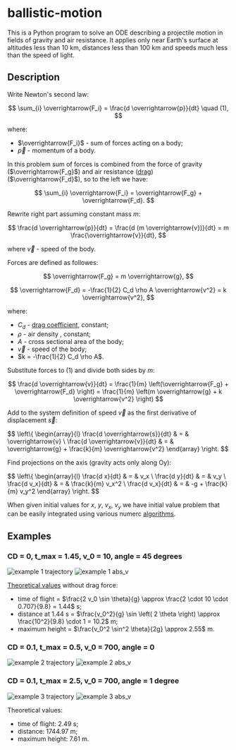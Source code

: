 # ballistic-motion

This is a Python program to solve an ODE describing a projectile motion in
fields of gravity and air resistance. It applies only near Earth's surface at
altitudes less than 10 km, distances less than 100 km and speeds much less than
the speed of light.

## Description

Write Newton's second law:

$$
\sum_{i} \overrightarrow{F_i} = \frac{d \overrightarrow{p}}{dt} \quad (1),
$$

where:
- $\overrightarrow{F_i}$ - sum of forces acting on a body;
- $\overrightarrow{p}$ - momentum of a body.

In this problem sum of forces is combined from the force of gravity
($\overrightarrow{F_g}$) and air resistance
([drag](https://en.wikipedia.org/wiki/Drag_(physics))) ($\overrightarrow{F_d}$),
so to the left we have:

$$
\sum_{i} \overrightarrow{F_i} = \overrightarrow{F_g} + \overrightarrow{F_d}.
$$

Rewrite right part assuming constant mass $m$:

$$
\frac{d \overrightarrow{p}}{dt} = \frac{d (m \overrightarrow{v})}{dt} 
= m \frac{\overrightarrow{v}}{dt},
$$

where $\overrightarrow{v}$ - speed of the body.

Forces are defined as followes:

$$
\overrightarrow{F_g} = m \overrightarrow{g},
$$

$$
\overrightarrow{F_d} = -\frac{1}{2} C_d \rho A \overrightarrow{v^2} = k \overrightarrow{v^2},
$$

where:
- $C_d$ -  [drag coefficient](https://en.wikipedia.org/wiki/Drag_coefficient), constant;
- $\rho$ - air density , constant;
- $A$ - cross sectional area of the body;
- $\overrightarrow{v}$ - speed of the body;
- $k = -\frac{1}{2} C_d \rho A$.

Substitute forces to (1) and divide both sides by $m$:

$$
\frac{d \overrightarrow{v}}{dt} 
= \frac{1}{m} \left(\overrightarrow{F_g} + \overrightarrow{F_d} \right)
= \frac{1}{m} \left(m \overrightarrow{g} + k \overrightarrow{v^2} \right)
$$

Add to the system definition of speed $\overrightarrow{v}$ as the first
derivative of displacement $\overrightarrow{s}$:

$$
\left\\{ \begin{array}{l}
\frac{d \overrightarrow{s}}{dt} & = & \overrightarrow{v} \\
\frac{d \overrightarrow{v}}{dt} & = & \overrightarrow{g} + \frac{k}{m} \overrightarrow{v^2}
\end{array} \right.
$$

Find projections on the axis (gravity acts only along Oy):

$$
\left\\{ \begin{array}{l}
\frac{d x}{dt}   & = & v_x \\
\frac{d y}{dt}   & = & v_y \\
\frac{d v_x}{dt} & = & \frac{k}{m} v_x^2 \\
\frac{d v_x}{dt} & = & -g + \frac{k}{m} v_y^2
\end{array} \right.
$$

When given initial values for $x$, $y$, $v_x$, $v_y$ we have initial value
problem that can be easily integrated using various numerc
[algorithms](https://docs.scipy.org/doc/scipy/reference/generated/scipy.integrate.solve_ivp.html).

## Examples

### CD = 0, t_max = 1.45, v_0 = 10, angle = 45 degrees

![example 1 trajectory](examples/CD_0_t_max_1.45_v0_10_angle_45/trajectory.png)
![example 1 abs_v](examples/CD_0_t_max_1.45_v0_10_angle_45/abs_v.png)

[Theoretical
values](https://en.wikipedia.org/wiki/Projectile_motion#Displacement) without
drag force:

- time of flight = $\frac{2 v_0 \sin \theta}{g} \approx  \frac{2 \cdot 10 \cdot 0.707}{9.8} = 1.44$ s;
- distance at 1.44 s = $\frac{v_0^2}{g} \sin \left( 2 \theta \right) \approx \frac{10^2}{9.8} \cdot 1 = 10.2$ m;
- maximum height = $\frac{v_0^2 \sin^2 \theta}{2g} \approx 2.55$ m.

### CD = 0.1, t_max = 0.5, v_0 = 700, angle = 0

![example 2 trajectory](examples/CD_0.1_t_max_0.5_v0_700_angle_0/trajectory.png)
![example 2 abs_v](examples/CD_0.1_t_max_0.5_v0_700_angle_0/abs_v.png)

### CD = 0.1, t_max = 2.5, v_0 = 700, angle = 1 degree

![example 3 trajectory](examples/CD_0.1_t_max_2.5_v0_700_angle_1/trajectory.png)
![example 3 abs_v](examples/CD_0.1_t_max_2.5_v0_700_angle_1/abs_v.png)

Theoretical values:

- time of flight: 2.49 s;
- distance: 1744.97 m;
- maximum height: 7.61 m.
